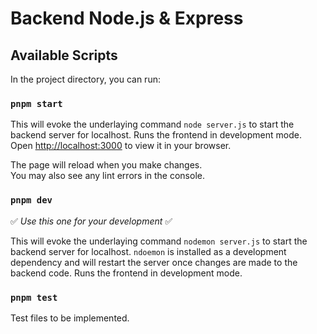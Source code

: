 # Backend Node.js & Express


## Available Scripts

In the project directory, you can run:

### `pnpm start`

This will evoke the underlaying command `node server.js` to start the backend server for localhost. Runs the frontend in development mode.\
Open [http://localhost:3000](http://localhost:3000) to view it in your browser.

The page will reload when you make changes.\
You may also see any lint errors in the console.

### `pnpm dev`

:white_check_mark: *Use this one for your development* :white_check_mark:

This will evoke the underlaying command `nodemon server.js` to start the backend server for localhost. `ndoemon` is installed as a development dependency and will restart the server once changes are made to the backend code. Runs the frontend in development mode.


### `pnpm test`

Test files to be implemented.
